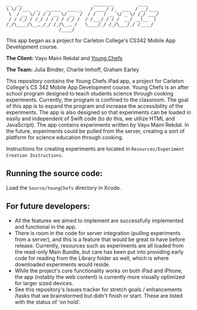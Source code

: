     __  __                           ________         ____
    \ \/ /___  __  ______  ____ _   / ____/ /_  ___  / __/____
     \  / __ \/ / / / __ \/ __ `/  / /   / __ \/ _ \/ /_/ ___/
     / / /_/ / /_/ / / / / /_/ /  / /___/ / / /  __/ __(__  )
    /_/\____/\__,_/_/ /_/\__, /   \____/_/ /_/\___/_/ /____/
                        /____/

This app began as a project for Carleton College's CS342 Mobile App Development course.

**The Client:** Vayu Maini Rekdal and [Young Chefs](http://youngchefsprogram.org/)

**The Team:** Julia Bindler, Charlie Imhoff, Graham Earley

This repository contains the Young Chefs iPad app, a project for Carleton College's CS 342 Mobile App Development course. Young Chefs is an after school program designed to teach students science through cooking experiments. Currently, the program is confined to the classroom. The goal of this app is to expand the program and increase the accessibility of the experiments. The app is also designed so that experiments can be loaded in easily and independent of Swift code (to do this, we utilize HTML and JavaScript). The app contains experiments written by Vayu Maini Rekdal. In the future, experiments could be pulled from the server, creating a sort of platform for science education through cooking.

Instructions for creating experiments are located in `Resources/Experiment Creation Instructions`.

## Running the source code:
Load the `Source/YoungChefs` directory in Xcode.

## For future developers:
- All the features we aimed to implement are successfully implemented and functional in the app.
- There is room in the code for server integration (pulling experiments from a server), and this is a feature that would be great to have before release. Currently, resources such as experiments are all loaded from the read-only Main Bundle, but care has been put into providing early code for reading from the Library folder as well, which is where downloaded experiments would reside.
- While the project's core functionality works on both iPad and iPhone, the app (notably the web content) is currently more visually optimized for larger sized devices.
- See this repository's Issues tracker for stretch goals / enhancements /tasks that we brainstormed but didn't finish or start. These are listed with the status of 'on hold'.
